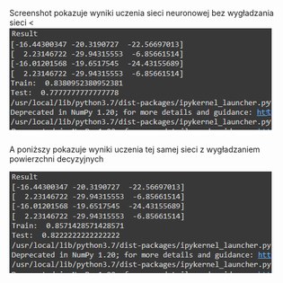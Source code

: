 <!-- ![plot](https://github.com/EmilWalewski/MasterD/blob/master/artemis-02.png?raw=true) -->

Screenshot pokazuje wyniki uczenia sieci neuronowej bez wygładzania sieci
<<br>
![plot](https://github.com/EmilWalewski/MasterD/blob/master/artemis-02.png?raw=true)

A poniższy pokazuje wyniki uczenia tej samej sieci z wygładzaniem powierzchni decyzyjnych
<!-- <img src="https://github.com/EmilWalewski/MasterD/blob/master/artemis-02-linear-adapter.png"> -->
![plot](https://github.com/EmilWalewski/MasterD/blob/master/artemis-02-linear-adapter.png?raw=true)


